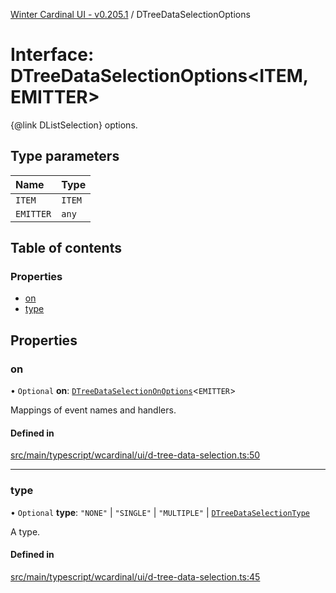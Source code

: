 [Winter Cardinal UI - v0.205.1](../index.md) / DTreeDataSelectionOptions

# Interface: DTreeDataSelectionOptions<ITEM, EMITTER\>

{@link DListSelection} options.

## Type parameters

| Name | Type |
| :------ | :------ |
| `ITEM` | `ITEM` |
| `EMITTER` | `any` |

## Table of contents

### Properties

- [on](DTreeDataSelectionOptions.md#on)
- [type](DTreeDataSelectionOptions.md#type)

## Properties

### on

• `Optional` **on**: [`DTreeDataSelectionOnOptions`](DTreeDataSelectionOnOptions.md)<`EMITTER`\>

Mappings of event names and handlers.

#### Defined in

[src/main/typescript/wcardinal/ui/d-tree-data-selection.ts:50](https://github.com/winter-cardinal/winter-cardinal-ui/blob/v0.205.1/src/main/typescript/wcardinal/ui/d-tree-data-selection.ts#L50)

___

### type

• `Optional` **type**: ``"NONE"`` \| ``"SINGLE"`` \| ``"MULTIPLE"`` \| [`DTreeDataSelectionType`](../index.md#dtreedataselectiontype)

A type.

#### Defined in

[src/main/typescript/wcardinal/ui/d-tree-data-selection.ts:45](https://github.com/winter-cardinal/winter-cardinal-ui/blob/v0.205.1/src/main/typescript/wcardinal/ui/d-tree-data-selection.ts#L45)
